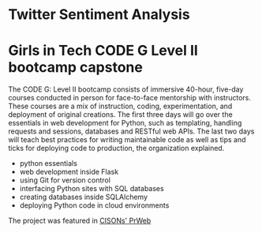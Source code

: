 # Twitter Sentiment Analysis
# Girls in Tech CODE G Level II bootcamp capstone

The CODE G: Level II bootcamp consists of immersive 40-hour, five-day courses conducted in person for face-to-face mentorship with instructors. These courses are a mix of instruction, coding, experimentation, and deployment of original creations. The first three days will go over the essentials in web development for Python, such as templating, handling requests and sessions, databases and RESTful web APIs. The last two days will teach best practices for writing maintainable code as well as tips and ticks for deploying code to production, the organization explained.

- python essentials
- web development inside Flask
- using Git for version control
- interfacing Python sites with SQL databases
- creating databases inside SQLAlchemy
- deploying Python code in cloud environments

The project was featured in [CISONs' PrWeb ](https://www.prweb.com/releases/girls_in_tech_announces_new_program_code_g_level_ii_in_python/prweb16100475.htm)
